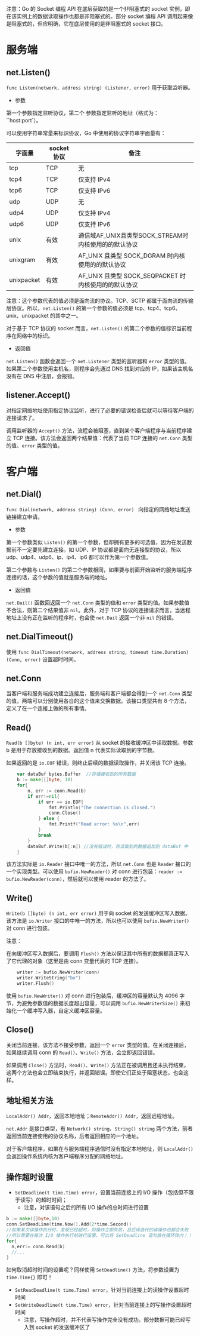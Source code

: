 注意：Go 的 Socket 编程 API 在底层获取的是一个非阻塞式的 socket 实例，即在该实例上的数据读取操作也都是非阻塞式的。部分 socket 编程 API 调用起来像是阻塞式的，但应明确，它在底层使用的是非阻塞式的 socket 接口。



# 服务端

## net.Listen()

`func Listen(network, address string) (Listener, error)` 用于获取监听器。

- 参数

第一个参数指定监听协议，第二个 参数指定监听的地址（格式为：``host:port`）。

可以使用字符串常量来标识协议，Go 中使用的协议字符串字面量有：

| 字面量     | socket 协议 | 备注                                                 |
| ---------- | ----------- | ---------------------------------------------------- |
| tcp        | TCP         | 无                                                   |
| tcp4       | TCP         | 仅支持 IPv4                                          |
| tcp6       | TCP         | 仅支持 IPv6                                          |
| udp        | UDP         | 无                                                   |
| udp4       | UDP         | 仅支持 IPv4                                          |
| udp6       | UDP         | 仅支持 IPv6                                          |
| unix       | 有效        | 通信域AF_UNIX且类型SOCK_STREAM时内核使用的的默认协议 |
| unixgram   | 有效        | AF_UNIX 且类型 SOCK_DGRAM 时内核使用的的默认协议     |
| unixpacket | 有效        | AF_UNIX 且类型 SOCK_SEQPACKET 时内核使用的的默认协议 |

注意：这个参数代表的值必须是面向流的协议。TCP、SCTP 都属于面向流的传输层协议。所以，`net.Listen()` 的第一个参数的值必须是 tcp、tcp4、tcp6、unix、unixpacket 的其中之一。

对于基于 TCP 协议的 socket 而言，`net.Listen()` 的第二个参数的值标识当前程序在网络中的标识。

- 返回值

`net.Listen()` 函数会返回一个 `net.Listener` 类型的监听器和 `error` 类型的值。如果第二个参数使用主机名，则程序会先通过 DNS 找到对应的 IP，如果该主机名没有在 DNS 中注册，会报错。



## listener.Accept()

对指定网络地址使用指定协议监听，进行了必要的错误检查后就可以等待客户端的连接请求了。

调用监听器的 `Accept()` 方法，流程会被阻塞，直到某个客户端程序与当前程序建立 TCP 连接。该方法会返回两个结果值：代表了当前 TCP 连接的 `net.Conn` 类型的值、`error` 类型的值。



# 客户端

## net.Dial()

`func Dial(network, address string) (Conn, error) ` 向指定的网络地址发送链接建立申请。

- 参数

第一个参数类似 `Listen()` 的第一个参数，但却拥有更多的可选值，因为在发送数据前不一定要先建立连接。如 UDP、IP 协议都是面向无连接型的协议，所以 udp、udp4、udp6、ip、ip4、ip6 都可以作为第一个参数值。

第二个参数与 `Listen()` 的第二个参数相同，如果要与前面开始监听的服务端程序连接的话，这个参数的值就是服务端的地址。

- 返回值

`net.Dail()` 函数回返回一个 `net.Conn` 类型的值和 `error` 类型的值。如果参数值不合法，则第二个结果值非 `nil`。此外，对于 TCP 协议的连接请求而言，当远程地址上没有正在监听的程序时，也会使 `net.Dail` 返回一个非 `nil` 的错误。



## net.DialTimeout()

使用 `func DialTimeout(network, address string, timeout time.Duration) (Conn, error)` 设置超时时间。



## net.Conn

当客户端和服务端成功建立连接后，服务端和客户端都会得到一个 `net.Conn` 类型的值，两端可以分别使用各自的这个值来交换数据。该接口类型共有 8 个方法，定义了在一个连接上做的所有事情。



## Read()

`Read(b []byte) (n int, err error)` 从 socket 的接收缓冲区中读取数据。参数 b 是用于存放接收到的数据。返回值 n 代表实际读取到的字节数。

如果返回的是 `io.EOF` 错误，则终止后续的数据读取操作，并关闭该 TCP 连接。

```go
	var dataBuf bytes.Buffer  //存储接收到的所有数据
	b := make([]byte, 10)
	for{
		n, err := conn.Read(b)
		if err!=nil{
			if err == io.EOF{
				fmt.Println("The connection is closed.")
				conn.Close()
			} else {
				fmt.Printf("Read error: %s\n",err)
			}
			break
		}
		dataBuf.Write(b[:n]) //没有错误时，将读取到的数据追加到 dataBuf 中
	}
```

该方法实际是 `io.Reader` 接口中唯一的方法，所以 `net.Conn` 也是 `Reader` 接口的一个实现类型。可以使用 `bufio.NewReader()` 对 conn 进行包装：`reader := bufio.NewReader(conn)`，然后就可以使用 reader 的方法了。



## Write()

`Write(b []byte) (n int, err error)` 用于向 socket 的发送缓冲区写入数据。该方法是 `io.Writer` 接口的中唯一的方法，所以也可以使用 `bufio.NewWriter()` 对 conn 进行包装。

注意：

在向缓冲区写入数据后，要调用 `Flush()` 方法以保证其中所有的数据都真正写入了它代理的对象（这里是由 conn 变量代表的 TCP 连接）。

```go
	writer := bufio.NewWriter(conn)
	writer.WriteString("bx")
	writer.Flush()
```

使用 `bufio.NewWriter()` 对 conn 进行包装后，缓冲区的容量默认为 4096 字节，为避免参数值的数据长度超出容量，可以调用 `bufio.NewWriterSize()` 来初始化一个缓冲写入器，自定义缓冲区容量。



## Close()

关闭当前连接，该方法不接受参数，返回一个 `error` 类型的值。在关闭连接后，如果继续调用 conn 的 `Read()`、`Write()` 方法，会立即返回错误。

如果调用 `Close()` 方法时，`Read()`、`Write()` 方法正在被调用且还未执行结束，这两个方法也会立即结束执行，并返回错误。即使它们正处于阻塞状态，也会这样。



## 地址相关方法

`LocalAddr() Addr`，返回本地地址；`RemoteAddr() Addr`，返回远程地址。

`net.Addr` 是接口类型，有 `Network() string`、`String() string` 两个方法，前者返回当前连接使用的协议名称，后者返回相应的一个地址。

对于客户端程序，如果在与服务端程序通信时没有指定本地地址，则 `LocalAddr()` 会返回操作系统内核为客户端程序分配的网络地址。



## 操作超时设置

- `SetDeadline(t time.Time) error`，设置当前连接上的 I/O 操作（包括但不限于读写）的超时时间；
  - 注意，对该语句之后的所有 I/O 操作的总时间进行设置

```go
b := make([]byte,10)
conn.SetDeadLine(time.Now().Add(2*time.Second))
//如果某次读操作执行时，发现已经超时，则操作立即失败，且后续迭代的读操作也都会失败
//所以需要在每次 I/O 操作执行前进行设置，可以将 SetDeadline 语句放在循环体内！！
for{
  n,err:= conn.Read(b)
  //...
}
```

如何取消超时时间的设置呢？同样使用 `SetDeadline()` 方法，将参数设置为 `time.Time{}` 即可！

- `SetReadDeadline(t time.Time) error`，针对当前连接上的读操作设置超时时间
- `SetWriteDeadline(t time.Time) error`，针对当前连接上的写操作设置超时时间
  - 注意，写操作超时，并不代表写操作完全没有成功。部分数据可能已经写入到 socket 的发送缓冲区了